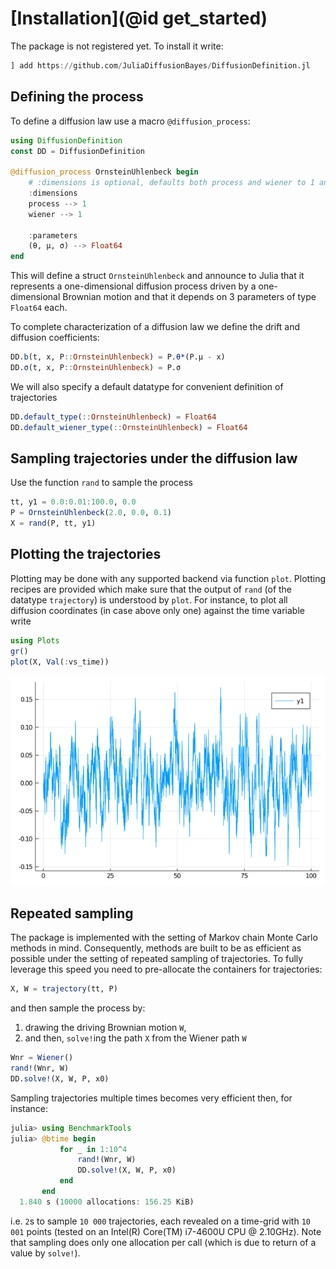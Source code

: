 # [Installation](@id get_started)
The package is not registered yet. To install it write:
```julia
] add https://github.com/JuliaDiffusionBayes/DiffusionDefinition.jl
```

## Defining the process
To define a diffusion law use a macro `@diffusion_process`:
```julia
using DiffusionDefinition
const DD = DiffusionDefinition

@diffusion_process OrnsteinUhlenbeck begin
    # :dimensions is optional, defaults both process and wiener to 1 anyway
    :dimensions
    process --> 1
    wiener --> 1

    :parameters
    (θ, μ, σ) --> Float64
end
```
This will define a struct `OrnsteinUhlenbeck` and announce to Julia that it represents a one-dimensional diffusion process driven by a one-dimensional Brownian motion and that it depends on 3 parameters of type `Float64` each.

To complete characterization of a diffusion law we define the drift and diffusion coefficients:
```julia
DD.b(t, x, P::OrnsteinUhlenbeck) = P.θ*(P.μ - x)
DD.σ(t, x, P::OrnsteinUhlenbeck) = P.σ
```
We will also specify a default datatype for convenient definition of trajectories
```julia
DD.default_type(::OrnsteinUhlenbeck) = Float64
DD.default_wiener_type(::OrnsteinUhlenbeck) = Float64
```

## Sampling trajectories under the diffusion law
Use the function `rand` to sample the process
```julia
tt, y1 = 0.0:0.01:100.0, 0.0
P = OrnsteinUhlenbeck(2.0, 0.0, 0.1)
X = rand(P, tt, y1)
```

## Plotting the trajectories
Plotting may be done with any supported backend via function `plot`. Plotting recipes are provided which make sure that the output of `rand` (of the datatype `trajectory`) is understood by `plot`. For instance, to plot all diffusion coordinates (in case above only one) against the time variable write
```julia
using Plots
gr()
plot(X, Val(:vs_time))
```
![ou_process](../assets/get_started/ou_process.png)

## Repeated sampling
The package is implemented with the setting of Markov chain Monte Carlo methods in mind. Consequently, methods are built to be as efficient as possible under the setting of repeated sampling of trajectories. To fully leverage this speed you need to pre-allocate the containers for trajectories:
```julia
X, W = trajectory(tt, P)
```
and then sample the process by:
1. drawing the driving Brownian motion `W`,
2. and then, `solve!`ing the path `X` from the Wiener path `W`
```julia
Wnr = Wiener()
rand!(Wnr, W)
DD.solve!(X, W, P, x0)
```
Sampling trajectories multiple times becomes very efficient then, for instance:
```julia
julia> using BenchmarkTools
julia> @btime begin
           for _ in 1:10^4
               rand!(Wnr, W)
               DD.solve!(X, W, P, x0)
           end
       end
  1.840 s (10000 allocations: 156.25 KiB)
```
i.e. `2`s to sample `10 000` trajectories, each revealed on a time-grid with `10 001` points (tested on an Intel(R) Core(TM) i7-4600U CPU @ 2.10GHz). Note that sampling does only one allocation per call (which is due to return of a value by `solve!`).
